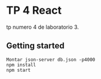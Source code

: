 # TP 4 React

tp numero 4 de laboratorio 3.

## Getting started

```
Montar json-server db.json -p4000
npm install
npm start
```
